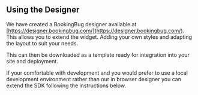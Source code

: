 ## Using the Designer

We have created a BookingBug designer available at [https://designer.bookingbug.com/](https://designer.bookingbug.com/). This allows you to extend the widget. Adding your own styles and adapting the layout to suit your needs.

This can then be downloaded as a template ready for integration into your site and deployment.

If your comfortable with development and you would prefer to use a local development environment rather than our in browser designer you can extend the SDK following the instructions below.